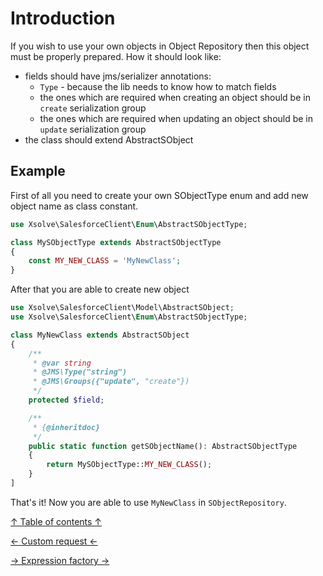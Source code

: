 Introduction
==

If you wish to use your own objects in Object Repository then this object must be properly prepared.
How it should look like:
* fields should have jms/serializer annotations:
  * `Type` - because the lib needs to know how to match fields
  * the ones which are required when creating an object should be in `create` serialization group
  * the ones which are required when updating an object should be in `update` serialization group
* the class should extend AbstractSObject

## Example
First of all you need to create your own SObjectType enum and add new object name as class constant.

```php
use Xsolve\SalesforceClient\Enum\AbstractSObjectType;

class MySObjectType extends AbstractSObjectType
{
    const MY_NEW_CLASS = 'MyNewClass';
}
```

After that you are able to create new object

```php
use Xsolve\SalesforceClient\Model\AbstractSObject;
use Xsolve\SalesforceClient\Enum\AbstractSObjectType;

class MyNewClass extends AbstractSObject
{
    /**
     * @var string
     * @JMS\Type("string")
     * @JMS\Groups({"update", "create"})
     */
    protected $field;

    /**
     * {@inheritdoc}
     */
    public static function getSObjectName(): AbstractSObjectType
    {
        return MySObjectType::MY_NEW_CLASS();
    }
]
```
That's it! Now you are able to use `MyNewClass` in `SObjectRepository`.

[↑ Table of contents ↑](doc/README.md)

[← Custom request ←](custom-request.md)

[→ Expression factory →](expression-factory.md)
